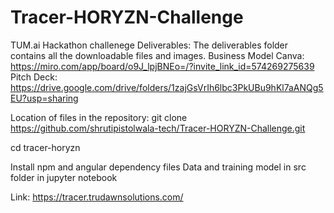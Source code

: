 # Tracer-HORYZN-Challenge
TUM.ai Hackathon challenege
Deliverables:
The deliverables folder contains all the downloadable files and images. 
Business Model Canva: https://miro.com/app/board/o9J_lpjBNEo=/?invite_link_id=574269275639
Pitch Deck: https://drive.google.com/drive/folders/1zajGsVrIh6lbc3PkUBu9hKl7aANQg5EU?usp=sharing

Location of files in the repository:
 git clone https://github.com/shrutipistolwala-tech/Tracer-HORYZN-Challenge.git

cd tracer-horyzn

Install npm and angular dependency files
Data and training model in src folder in jupyter notebook

Link: https://tracer.trudawnsolutions.com/

